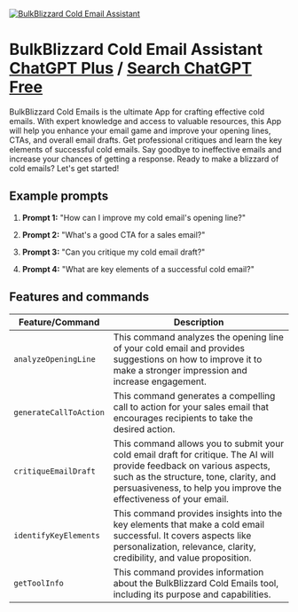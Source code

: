 
[![BulkBlizzard Cold Email Assistant](https://files.oaiusercontent.com/file-NI8NArUn3IOSvKcdzMfSpv2g?se=2123-10-18T03%3A17%3A04Z&sp=r&sv=2021-08-06&sr=b&rscc=max-age%3D31536000%2C%20immutable&rscd=attachment%3B%20filename%3D87226e76-c665-478b-bdeb-9a4196f50f76.png&sig=PyzroRaFnYc3tLbICdzV0GiiUiZBLrK7d8sea5iIALg%3D)](https://chat.openai.com/g/g-PuRr72S9C-bulkblizzard-cold-email-assistant)

# BulkBlizzard Cold Email Assistant [ChatGPT Plus](https://chat.openai.com/g/g-PuRr72S9C-bulkblizzard-cold-email-assistant) / [Search ChatGPT Free](https://gptcall.net/index.html#/?search=BulkBlizzard%20Cold%20Email%20Assistant)

BulkBlizzard Cold Emails is the ultimate App for crafting effective cold emails. With expert knowledge and access to valuable resources, this App will help you enhance your email game and improve your opening lines, CTAs, and overall email drafts. Get professional critiques and learn the key elements of successful cold emails. Say goodbye to ineffective emails and increase your chances of getting a response. Ready to make a blizzard of cold emails? Let's get started!

## Example prompts

1. **Prompt 1:** "How can I improve my cold email's opening line?"

2. **Prompt 2:** "What's a good CTA for a sales email?"

3. **Prompt 3:** "Can you critique my cold email draft?"

4. **Prompt 4:** "What are key elements of a successful cold email?"

## Features and commands

| Feature/Command | Description |
| --- | --- |
| `analyzeOpeningLine` | This command analyzes the opening line of your cold email and provides suggestions on how to improve it to make a stronger impression and increase engagement. |
| `generateCallToAction` | This command generates a compelling call to action for your sales email that encourages recipients to take the desired action. |
| `critiqueEmailDraft` | This command allows you to submit your cold email draft for critique. The AI will provide feedback on various aspects, such as the structure, tone, clarity, and persuasiveness, to help you improve the effectiveness of your email. |
| `identifyKeyElements` | This command provides insights into the key elements that make a cold email successful. It covers aspects like personalization, relevance, clarity, credibility, and value proposition. |
| `getToolInfo` | This command provides information about the BulkBlizzard Cold Emails tool, including its purpose and capabilities. |


